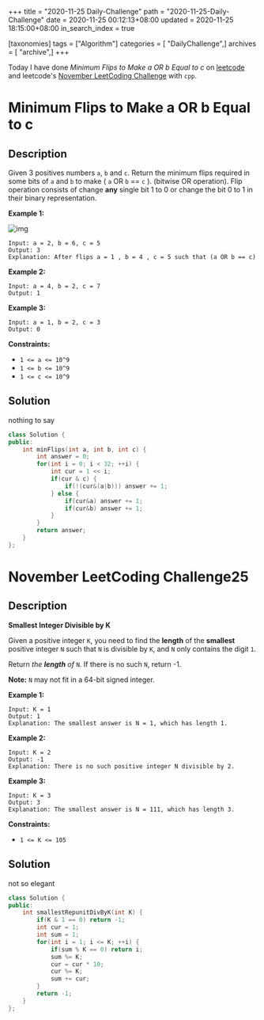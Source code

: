 +++
title = "2020-11-25 Daily-Challenge"
path = "2020-11-25-Daily-Challenge"
date = 2020-11-25 00:12:13+08:00
updated = 2020-11-25 18:15:00+08:00
in_search_index = true

[taxonomies]
tags = ["Algorithm"]
categories = [ "DailyChallenge",]
archives = [ "archive",]
+++

Today I have done *Minimum Flips to Make a OR b Equal to c* on [leetcode](https://leetcode.com/problems/minimum-flips-to-make-a-or-b-equal-to-c/) and leetcode's [November LeetCoding Challenge](https://leetcode.com/explore/challenge/card/november-leetcoding-challenge/567/week-4-november-22nd-november-28th/3543/) with `cpp`.

<!-- more -->

# Minimum Flips to Make a OR b Equal to c

## Description

Given 3 positives numbers `a`, `b` and `c`. Return the minimum flips required in some bits of `a` and `b` to make ( `a` OR `b` == `c` ). (bitwise OR operation).
Flip operation consists of change **any** single bit 1 to 0 or change the bit 0 to 1 in their binary representation.

**Example 1:**

![img](https://assets.leetcode.com/uploads/2020/01/06/sample_3_1676.png)

```
Input: a = 2, b = 6, c = 5
Output: 3
Explanation: After flips a = 1 , b = 4 , c = 5 such that (a OR b == c)
```

**Example 2:**

```
Input: a = 4, b = 2, c = 7
Output: 1
```

**Example 3:**

```
Input: a = 1, b = 2, c = 3
Output: 0
```

**Constraints:**

- `1 <= a <= 10^9`
- `1 <= b <= 10^9`
- `1 <= c <= 10^9`

## Solution

nothing to say

``` cpp
class Solution {
public:
    int minFlips(int a, int b, int c) {
        int answer = 0;
        for(int i = 0; i < 32; ++i) {
            int cur = 1 << i;
            if(cur & c) {
                if(!(cur&(a|b))) answer += 1;
            } else {
                if(cur&a) answer += 1;
                if(cur&b) answer += 1;
            }
        }
        return answer;
    }
};
```

# November LeetCoding Challenge25

## Description

**Smallest Integer Divisible by K**

Given a positive integer `K`, you need to find the **length** of the **smallest** positive integer `N` such that `N` is divisible by `K`, and `N` only contains the digit `1`.

Return *the **length** of* `N`. If there is no such `N`, return -1.

**Note:** `N` may not fit in a 64-bit signed integer.

**Example 1:**

```
Input: K = 1
Output: 1
Explanation: The smallest answer is N = 1, which has length 1.
```

**Example 2:**

```
Input: K = 2
Output: -1
Explanation: There is no such positive integer N divisible by 2.
```

**Example 3:**

```
Input: K = 3
Output: 3
Explanation: The smallest answer is N = 111, which has length 3.
```

**Constraints:**

- `1 <= K <= 105`

## Solution

not so elegant

``` cpp
class Solution {
public:
    int smallestRepunitDivByK(int K) {
        if(K & 1 == 0) return -1;
        int cur = 1;
        int sum = 1;
        for(int i = 1; i <= K; ++i) {
            if(sum % K == 0) return i;
            sum %= K;
            cur = cur * 10;
            cur %= K;
            sum += cur;
        }
        return -1;
    }
};
```